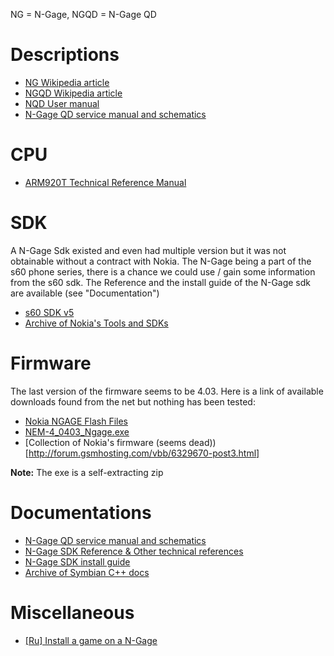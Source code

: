 NG = N-Gage, NGQD = N-Gage QD


# Descriptions

* [NG Wikipedia article](https://en.wikipedia.org/wiki/N-Gage)
* [NGQD Wikipedia article](https://en.wikipedia.org/wiki/N-Gage_QD)
* [NQD User manual](http://www.manualslib.com/manual/112327/Nokia-N-Gage-Qd.html?page=4#manual)
* [N-Gage QD service manual and schematics](http://www.cpkb.org/wiki/Nokia_N-Gage_QD_service_manual_and_schematics_download)

# CPU


* [ARM920T Technical Reference Manual](http://infocenter.arm.com/help/index.jsp?topic=/com.arm.doc.ddi0151c/I71066.html) 


# SDK


A N-Gage Sdk existed and even had multiple version but it was not obtainable without a contract with Nokia. The N-Gage being a part of the s60 phone series, there is a chance we could use / gain some information from the s60 sdk.
The Reference and the install guide of the N-Gage sdk are available (see "Documentation") 


* [s60 SDK v5](http://www.mediafire.com/download/mbahmx9nyry45vj/S60_5th_SDK_ASP_v1.0.1.zip)
* [Archive of Nokia's Tools and SDKs](https://www.mediafire.com/folder/79jhy594xb3uk/Symbian_Development)


# Firmware

The last version of the firmware seems to be 4.03. Here is a link of available downloads found from the net but nothing has been tested:

* [Nokia NGAGE Flash Files](http://www.freeflashfile.com/nokia.php?opt=bm9raWEvRENUNC9OR0FHRS5ORU0tNA%3D%3D)
* [NEM-4_0403_Ngage.exe](http://www.4shared.com/file/FGyn2kWL/NEM-4_0403_Ngage.html)
* [Collection of Nokia's firmware (seems dead))[http://forum.gsmhosting.com/vbb/6329670-post3.html]


**Note:** The exe is a self-extracting zip


# Documentations

* [N-Gage QD service manual and schematics](http://www.cpkb.org/wiki/Nokia_N-Gage_QD_service_manual_and_schematics_download)
* [N-Gage SDK Reference & Other technical references](https://techwriter79.wikispaces.com/Nokia)
* [N-Gage SDK install guide](https://techwriter79.wikispaces.com/file/view/NGage_SDK_2.1_Installation_Guide.pdf)
* [Archive of Symbian C++ docs](http://web.archive.org/web/20141028092534/http://developer.nokia.com/community/wiki/Symbian_C%2B%2B)

# Miscellaneous

* [[Ru] Install a game on a N-Gage](http://rutracker.org/forum/viewtopic.php?t=329313)